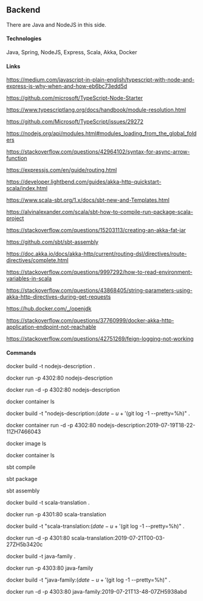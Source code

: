 ## Backend

There are Java and NodeJS in this side.


#### Technologies

Java, Spring, NodeJS, Express, Scala, Akka, Docker


#### Links

https://medium.com/javascript-in-plain-english/typescript-with-node-and-express-js-why-when-and-how-eb6bc73edd5d

https://github.com/microsoft/TypeScript-Node-Starter

https://www.typescriptlang.org/docs/handbook/module-resolution.html

https://github.com/Microsoft/TypeScript/issues/29272

https://nodejs.org/api/modules.html#modules_loading_from_the_global_folders

https://stackoverflow.com/questions/42964102/syntax-for-async-arrow-function

https://expressjs.com/en/guide/routing.html


https://developer.lightbend.com/guides/akka-http-quickstart-scala/index.html

https://www.scala-sbt.org/1.x/docs/sbt-new-and-Templates.html

https://alvinalexander.com/scala/sbt-how-to-compile-run-package-scala-project

https://stackoverflow.com/questions/15203113/creating-an-akka-fat-jar

https://github.com/sbt/sbt-assembly

https://doc.akka.io/docs/akka-http/current/routing-dsl/directives/route-directives/complete.html

https://stackoverflow.com/questions/9997292/how-to-read-environment-variables-in-scala

https://stackoverflow.com/questions/43868405/string-parameters-using-akka-http-directives-during-get-requests

https://hub.docker.com/_/openjdk

https://stackoverflow.com/questions/37760999/docker-akka-http-application-endpoint-not-reachable


https://stackoverflow.com/questions/42751269/feign-logging-not-working


#### Commands

docker build -t nodejs-description .

docker run -p 4302:80 nodejs-description

docker run -d -p 4302:80 nodejs-description

docker container ls

docker build -t "nodejs-description:$(date -u +'%Y-%m-%dT%H-%M-%SZ')H$(git log -1 --pretty=%h)" .

docker container run -d -p 4302:80 nodejs-description:2019-07-19T18-22-11ZH7466043

docker image ls

docker container ls


sbt compile

sbt package

sbt assembly

docker build -t scala-translation .

docker run -p 4301:80 scala-translation

docker build -t "scala-translation:$(date -u +'%Y-%m-%dT%H-%M-%SZ')H$(git log -1 --pretty=%h)" .

docker run -d -p 4301:80 scala-translation:2019-07-21T00-03-27ZH5b3420c


docker build -t java-family .

docker run -p 4303:80 java-family

docker build -t "java-family:$(date -u +'%Y-%m-%dT%H-%M-%SZ')H$(git log -1 --pretty=%h)" .

docker run -d -p 4303:80 java-family:2019-07-21T13-48-07ZH5938abd
